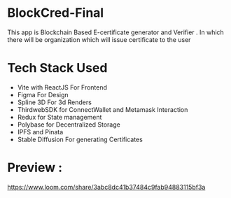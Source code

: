 # BlockCred-Final
This app is Blockchain Based E-certificate generator and Verifier . In which there will be organization which will issue certificate to the user

# Tech Stack Used
- Vite with ReactJS For Frontend
- Figma For Design
- Spline 3D For 3d Renders
- ThirdwebSDK for ConnectWallet and Metamask Interaction
- Redux for State management
- Polybase for Decentralized Storage
- IPFS and Pinata
- Stable Diffusion For generating Certificates

# Preview : 
https://www.loom.com/share/3abc8dc41b37484c9fab94883115bf3a
